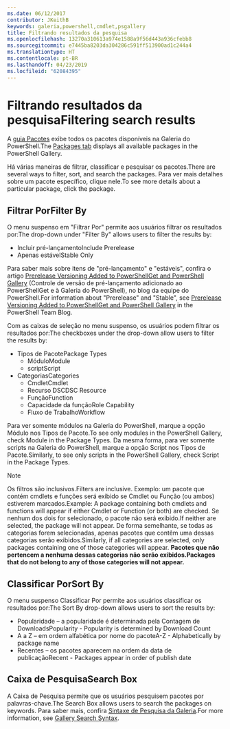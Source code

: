 ```yaml
---
ms.date: 06/12/2017
contributor: JKeithB
keywords: galeria,powershell,cmdlet,psgallery
title: Filtrando resultados da pesquisa
ms.openlocfilehash: 13270a310613a974e1588a9f56d443a936cfebb8
ms.sourcegitcommit: e7445ba8203da304286c591ff513900ad1c244a4
ms.translationtype: HT
ms.contentlocale: pt-BR
ms.lasthandoff: 04/23/2019
ms.locfileid: "62084395"
---
```

# <a name="filtering-search-results"></a><span data-ttu-id="e1499-103">Filtrando resultados da pesquisa</span><span class="sxs-lookup"><span data-stu-id="e1499-103">Filtering search results</span></span>

<span data-ttu-id="e1499-104">A [guia Pacotes](https://www.powershellgallery.com/packages) exibe todos os pacotes disponíveis na Galeria do PowerShell.</span><span class="sxs-lookup"><span data-stu-id="e1499-104">The [Packages tab](https://www.powershellgallery.com/packages) displays all available packages in the PowerShell Gallery.</span></span>

<span data-ttu-id="e1499-105">Há várias maneiras de filtrar, classificar e pesquisar os pacotes.</span><span class="sxs-lookup"><span data-stu-id="e1499-105">There are several ways to filter, sort, and search the packages.</span></span>
<span data-ttu-id="e1499-106">Para ver mais detalhes sobre um pacote específico, clique nele.</span><span class="sxs-lookup"><span data-stu-id="e1499-106">To see more details about a particular package, click the package.</span></span>

## <a name="filter-by"></a><span data-ttu-id="e1499-107">Filtrar Por</span><span class="sxs-lookup"><span data-stu-id="e1499-107">Filter By</span></span>

<span data-ttu-id="e1499-108">O menu suspenso em "Filtrar Por" permite aos usuários filtrar os resultados por:</span><span class="sxs-lookup"><span data-stu-id="e1499-108">The drop-down under "Filter By" allows users to filter the results by:</span></span>
- <span data-ttu-id="e1499-109">Incluir pré-lançamento</span><span class="sxs-lookup"><span data-stu-id="e1499-109">Include Prerelease</span></span>
- <span data-ttu-id="e1499-110">Apenas estável</span><span class="sxs-lookup"><span data-stu-id="e1499-110">Stable Only</span></span>

<span data-ttu-id="e1499-111">Para saber mais sobre itens de "pré-lançamento" e "estáveis", confira o artigo [Prerelease Versioning Added to PowerShellGet and PowerShell Gallery](https://blogs.msdn.microsoft.com/powershell/2017/12/05/prerelease-versioning-added-to-powershellget-and-powershell-gallery/) (Controle de versão de pré-lançamento adicionado ao PowerShellGet e à Galeria do PowerShell), no blog da equipe do PowerShell.</span><span class="sxs-lookup"><span data-stu-id="e1499-111">For information about "Prerelease" and "Stable", see [Prerelease Versioning Added to PowerShellGet and PowerShell Gallery](https://blogs.msdn.microsoft.com/powershell/2017/12/05/prerelease-versioning-added-to-powershellget-and-powershell-gallery/) in the PowerShell Team Blog.</span></span>

<span data-ttu-id="e1499-112">Com as caixas de seleção no menu suspenso, os usuários podem filtrar os resultados por:</span><span class="sxs-lookup"><span data-stu-id="e1499-112">The checkboxes under the drop-down allow users to filter the results by:</span></span>
- <span data-ttu-id="e1499-113">Tipos de Pacote</span><span class="sxs-lookup"><span data-stu-id="e1499-113">Package Types</span></span>
  - <span data-ttu-id="e1499-114">Módulo</span><span class="sxs-lookup"><span data-stu-id="e1499-114">Module</span></span>
  - <span data-ttu-id="e1499-115">script</span><span class="sxs-lookup"><span data-stu-id="e1499-115">Script</span></span>
- <span data-ttu-id="e1499-116">Categorias</span><span class="sxs-lookup"><span data-stu-id="e1499-116">Categories</span></span>
  - <span data-ttu-id="e1499-117">Cmdlet</span><span class="sxs-lookup"><span data-stu-id="e1499-117">Cmdlet</span></span>
  - <span data-ttu-id="e1499-118">Recurso DSC</span><span class="sxs-lookup"><span data-stu-id="e1499-118">DSC Resource</span></span>
  - <span data-ttu-id="e1499-119">Função</span><span class="sxs-lookup"><span data-stu-id="e1499-119">Function</span></span>
  - <span data-ttu-id="e1499-120">Capacidade da função</span><span class="sxs-lookup"><span data-stu-id="e1499-120">Role Capability</span></span>
  - <span data-ttu-id="e1499-121">Fluxo de Trabalho</span><span class="sxs-lookup"><span data-stu-id="e1499-121">Workflow</span></span>

<span data-ttu-id="e1499-122">Para ver somente módulos na Galeria do PowerShell, marque a opção Módulo nos Tipos de Pacote.</span><span class="sxs-lookup"><span data-stu-id="e1499-122">To see only modules in the PowerShell Gallery, check Module in the Package Types.</span></span>
<span data-ttu-id="e1499-123">Da mesma forma, para ver somente scripts na Galeria do PowerShell, marque a opção Script nos Tipos de Pacote.</span><span class="sxs-lookup"><span data-stu-id="e1499-123">Similarly, to see only scripts in the PowerShell Gallery, check Script in the Package Types.</span></span>

> [!NOTE]
> <span data-ttu-id="e1499-124">Os filtros são inclusivos.</span><span class="sxs-lookup"><span data-stu-id="e1499-124">Filters are inclusive.</span></span>
> <span data-ttu-id="e1499-125">Exemplo: um pacote que contém cmdlets e funções será exibido se Cmdlet ou Função (ou ambos) estiverem marcados.</span><span class="sxs-lookup"><span data-stu-id="e1499-125">Example: A package containing both cmdlets and functions will appear if either Cmdlet or Function (or both) are checked.</span></span>
> <span data-ttu-id="e1499-126">Se nenhum dos dois for selecionado, o pacote não será exibido.</span><span class="sxs-lookup"><span data-stu-id="e1499-126">If neither are selected, the package will not appear.</span></span>
> <span data-ttu-id="e1499-127">De forma semelhante, se todas as categorias forem selecionadas, apenas pacotes que contêm uma dessas categorias serão exibidos.</span><span class="sxs-lookup"><span data-stu-id="e1499-127">Similarly, if all categories are selected, only packages containing one of those categories will appear.</span></span>
> <span data-ttu-id="e1499-128">**Pacotes que não pertencem a nenhuma dessas categorias não serão exibidos.**</span><span class="sxs-lookup"><span data-stu-id="e1499-128">**Packages that do not belong to any of those categories will not appear.**</span></span>

## <a name="sort-by"></a><span data-ttu-id="e1499-129">Classificar Por</span><span class="sxs-lookup"><span data-stu-id="e1499-129">Sort By</span></span>

<span data-ttu-id="e1499-130">O menu suspenso Classificar Por permite aos usuários classificar os resultados por:</span><span class="sxs-lookup"><span data-stu-id="e1499-130">The Sort By drop-down allows users to sort the results by:</span></span>
- <span data-ttu-id="e1499-131">Popularidade – a popularidade é determinada pela Contagem de Downloads</span><span class="sxs-lookup"><span data-stu-id="e1499-131">Popularity - Popularity is determined by Download Count</span></span>
- <span data-ttu-id="e1499-132">A a Z – em ordem alfabética por nome do pacote</span><span class="sxs-lookup"><span data-stu-id="e1499-132">A-Z - Alphabetically by package name</span></span>
- <span data-ttu-id="e1499-133">Recentes – os pacotes aparecem na ordem da data de publicação</span><span class="sxs-lookup"><span data-stu-id="e1499-133">Recent - Packages appear in order of publish date</span></span>

## <a name="search-box"></a><span data-ttu-id="e1499-134">Caixa de Pesquisa</span><span class="sxs-lookup"><span data-stu-id="e1499-134">Search Box</span></span>

<span data-ttu-id="e1499-135">A Caixa de Pesquisa permite que os usuários pesquisem pacotes por palavras-chave.</span><span class="sxs-lookup"><span data-stu-id="e1499-135">The Search Box allows users to search the packages on keywords.</span></span>
<span data-ttu-id="e1499-136">Para saber mais, confira [Sintaxe de Pesquisa da Galeria](search-syntax.md).</span><span class="sxs-lookup"><span data-stu-id="e1499-136">For more information, see [Gallery Search Syntax](search-syntax.md).</span></span>
